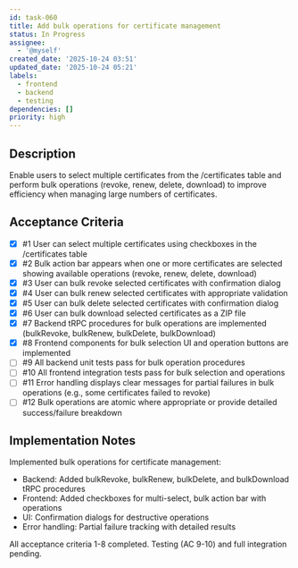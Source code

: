 ```yaml
---
id: task-060
title: Add bulk operations for certificate management
status: In Progress
assignee:
  - '@myself'
created_date: '2025-10-24 03:51'
updated_date: '2025-10-24 05:21'
labels:
  - frontend
  - backend
  - testing
dependencies: []
priority: high
---
```


## Description

<!-- SECTION:DESCRIPTION:BEGIN -->
Enable users to select multiple certificates from the /certificates table and perform bulk operations (revoke, renew, delete, download) to improve efficiency when managing large numbers of certificates.
<!-- SECTION:DESCRIPTION:END -->

## Acceptance Criteria
<!-- AC:BEGIN -->
- [x] #1 User can select multiple certificates using checkboxes in the /certificates table
- [x] #2 Bulk action bar appears when one or more certificates are selected showing available operations (revoke, renew, delete, download)
- [x] #3 User can bulk revoke selected certificates with confirmation dialog
- [x] #4 User can bulk renew selected certificates with appropriate validation
- [x] #5 User can bulk delete selected certificates with confirmation dialog
- [x] #6 User can bulk download selected certificates as a ZIP file
- [x] #7 Backend tRPC procedures for bulk operations are implemented (bulkRevoke, bulkRenew, bulkDelete, bulkDownload)
- [x] #8 Frontend components for bulk selection UI and operation buttons are implemented
- [ ] #9 All backend unit tests pass for bulk operation procedures
- [ ] #10 All frontend integration tests pass for bulk selection and operations
- [ ] #11 Error handling displays clear messages for partial failures in bulk operations (e.g., some certificates failed to revoke)
- [ ] #12 Bulk operations are atomic where appropriate or provide detailed success/failure breakdown
<!-- AC:END -->

## Implementation Notes

<!-- SECTION:NOTES:BEGIN -->
Implemented bulk operations for certificate management:

- Backend: Added bulkRevoke, bulkRenew, bulkDelete, and bulkDownload tRPC procedures
- Frontend: Added checkboxes for multi-select, bulk action bar with operations
- UI: Confirmation dialogs for destructive operations
- Error handling: Partial failure tracking with detailed results

All acceptance criteria 1-8 completed. Testing (AC 9-10) and full integration pending.
<!-- SECTION:NOTES:END -->
